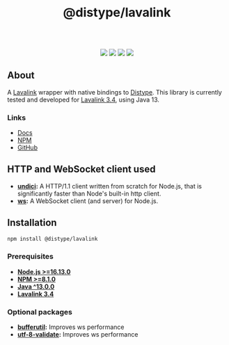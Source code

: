 <div align="center">
    <br>
    <h1>@distype/lavalink</h1>
    <br><br>
    <p>
        <a href="https://www.npmjs.com/package/@distype/lavalink"><img src="https://img.shields.io/npm/v/@distype/lavalink.svg?color=5162F&style=for-the-badge&logo=npm"></a>
        <a href="https://github.com/distype/lavalink/actions/workflows/build.yml"><img src="https://img.shields.io/github/workflow/status/distype/lavalink/Build?style=for-the-badge&logo=github"><a>
        <a href="https://github.com/distype/lavalink/actions/workflows/tests.yml"><img src="https://img.shields.io/github/workflow/status/distype/lavalink/Tests?label=tests&style=for-the-badge&logo=github"><a>
        <a href="https://discord.gg/E2JsYPPJYN"><img src="https://img.shields.io/discord/773939670505619486?color=5162F1&style=for-the-badge&logo=discord&logoColor=white"></a>
    </p>
</div>

## About

A [Lavalink](https://github.com/freyacodes/Lavalink) wrapper with native bindings to [Distype](https://github.com/distype/distype). This library is currently tested and developed for [Lavalink 3.4](https://github.com/freyacodes/Lavalink/releases/tag/3.4), using Java 13.

### Links

- [Docs](https://distypelavalink.br88c.dev/)
- [NPM](https://www.npmjs.com/package/@distype/lavalink)
- [GitHub](https://github.com/distype/lavalink)

## HTTP and WebSocket client used

- **[undici](https://undici.nodejs.org/):** A HTTP/1.1 client written from scratch for Node.js, that is significantly faster than Node's built-in http client.
- **[ws](https://github.com/websockets/ws):** A WebSocket client (and server) for Node.js.

## Installation

```sh
npm install @distype/lavalink
```

### Prerequisites

- **[Node.js >=16.13.0](https://nodejs.org/)**
- **[NPM >=8.1.0](https://www.npmjs.com/)**
- **[Java ^13.0.0](https://www.java.com/)**
- **[Lavalink 3.4](https://github.com/freyacodes/Lavalink)**

### Optional packages

- **[bufferutil](https://www.npmjs.com/package/bufferutil/):** Improves ws performance
- **[utf-8-validate](https://www.npmjs.com/package/utf-8-validate/):** Improves ws performance
